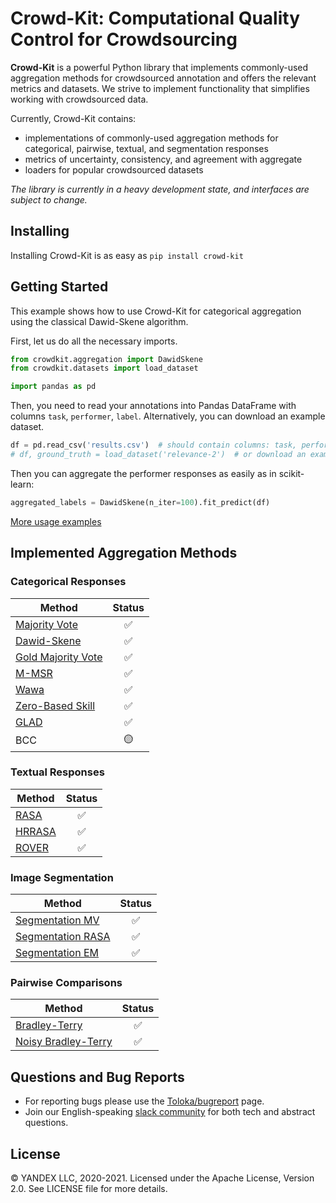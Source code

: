 # Crowd-Kit: Computational Quality Control for Crowdsourcing

**Crowd-Kit** is a powerful Python library that implements commonly-used aggregation methods for crowdsourced annotation and offers the relevant metrics and datasets. We strive to implement functionality that simplifies working with crowdsourced data.

Currently, Crowd-Kit contains:

* implementations of commonly-used aggregation methods for categorical, pairwise, textual, and segmentation responses
* metrics of uncertainty, consistency, and agreement with aggregate
* loaders for popular crowdsourced datasets

*The library is currently in a heavy development state, and interfaces are subject to change.*

## Installing

Installing Crowd-Kit is as easy as `pip install crowd-kit`

## Getting Started

This example shows how to use Crowd-Kit for categorical aggregation using the classical Dawid-Skene algorithm.

First, let us do all the necessary imports.

````python
from crowdkit.aggregation import DawidSkene
from crowdkit.datasets import load_dataset

import pandas as pd
````

Then, you need to read your annotations into Pandas DataFrame with columns `task`, `performer`, `label`. Alternatively, you can download an example dataset.

````python
df = pd.read_csv('results.csv')  # should contain columns: task, performer, label
# df, ground_truth = load_dataset('relevance-2')  # or download an example dataset
````

Then you can aggregate the performer responses as easily as in scikit-learn:

````python
aggregated_labels = DawidSkene(n_iter=100).fit_predict(df)
````

[More usage examples](https://github.com/Toloka/crowd-kit/tree/main/examples)

## Implemented Aggregation Methods

### Categorical Responses

| Method | Status |
| ------------- | :-------------: |
| [Majority Vote](reference/crowdkit.aggregation.classification.majority_vote.MajorityVote.md) | ✅ |
| [Dawid-Skene](reference/crowdkit.aggregation.classification.dawid_skene.DawidSkene.md) | ✅ |
| [Gold Majority Vote](reference/crowdkit.aggregation.classification.gold_majority_vote.GoldMajorityVote.md) | ✅ |
| [M-MSR](reference/crowdkit.aggregation.classification.m_msr.MMSR.md) | ✅ |
| [Wawa](reference/crowdkit.aggregation.classification.wawa.Wawa.md) | ✅ |
| [Zero-Based Skill](reference/crowdkit.aggregation.classification.zero_based_skill.ZeroBasedSkill.md) | ✅ |
| [GLAD](reference/crowdkit.aggregation.classification.glad.GLAD.md) | ✅ |
| BCC | 🟡 |

### Textual Responses

| Method | Status |
| ------------- | :-------------: |
| [RASA](reference/crowdkit.aggregation.embeddings.rasa.RASA.md) | ✅ |
| [HRRASA](reference/crowdkit.aggregation.embeddings.hrrasa.HRRASA.md) | ✅ |
| [ROVER](reference/crowdkit.aggregation.texts.rover.ROVER.md) | ✅ |

### Image Segmentation

| Method | Status |
| ------------------ | :------------------: |
| [Segmentation MV](reference/crowdkit.aggregation.image_segmentation.segmentation_majority_vote.SegmentationMajorityVote.md)  | ✅ |
| [Segmentation RASA](reference/crowdkit.aggregation.image_segmentation.segmentation_rasa.SegmentationRASA.md) | ✅ |
| [Segmentation EM](reference/crowdkit.aggregation.image_segmentation.segmentation_em.SegmentationEM.md) | ✅ |

### Pairwise Comparisons

| Method | Status |
| -------------- | :---------------------: |
| [Bradley-Terry](reference/crowdkit.aggregation.pairwise.bradley_terry.BradleyTerry.md) | ✅            |
| [Noisy  Bradley-Terry](reference/crowdkit.aggregation.pairwise.noisy_bt.NoisyBradleyTerry.md)  | ✅ |

## Questions and Bug Reports

* For reporting bugs please use the [Toloka/bugreport](https://github.com/Toloka/crowdlib/issues) page.
* Join our English-speaking [slack community](https://toloka.ai/community) for both tech and abstract questions.

## License

© YANDEX LLC, 2020-2021. Licensed under the Apache License, Version 2.0. See LICENSE file for more details.
